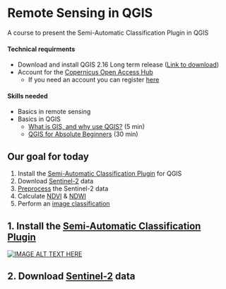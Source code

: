 # Remote Sensing in QGIS
A course to present the Semi-Automatic Classification Plugin in QGIS


#### Technical requirments
- Download and install QGIS 2.16 Long term release ([Link to download](https://qgis.org/en/site/forusers/download.html))
- Account for the [Copernicus Open Access Hub](https://scihub.copernicus.eu/dhus/#/home)
  - If you need an account you can register [here](https://scihub.copernicus.eu/dhus/#/self-registration) 



#### Skills needed
- Basics in remote sensing
- Basics in QGIS
  - [What is GIS, and why use QGIS?](https://www.youtube.com/watch?v=8oEnJvLzDnQ) (5 min)
  - [QGIS for Absolute Beginners](https://www.youtube.com/watch?v=kCnNWyl9qSE) (30 min)




## Our goal for today
1. Install the  [Semi-Automatic Classification Plugin](https://fromgistors.blogspot.com/p/semi-automatic-classification-plugin.html) for QGIS
2. Download [Sentinel-2](https://sentinel.esa.int/web/sentinel/missions/sentinel-2) data
3. [Preprocess](https://rscc.umn.edu/lessons/lessonpre) the Sentinel-2 data
4. Calculate [NDVI](https://www.dlr.de/eoc/desktopdefault.aspx/tabid-9142/19518_read-45426/) & [NDWI](https://foodsecurity-tep.net/node/214)
5. Perform an [image classification](https://gisgeography.com/image-classification-techniques-remote-sensing/)



## 1. Install the [Semi-Automatic Classification Plugin](https://fromgistors.blogspot.com/p/semi-automatic-classification-plugin.html)

[![IMAGE ALT TEXT HERE](https://img.youtube.com/vi/YOUTUBE_VIDEO_ID_HERE/0.jpg)](https://www.youtube.com/watch?v=bzynTxwOcYQ&t=65s)

## 2. Download [Sentinel-2](https://sentinel.esa.int/web/sentinel/missions/sentinel-2) data

